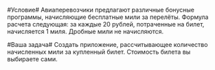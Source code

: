 #Условие#
Авиаперевозчики предлагают различные бонусные программы, начисляющие бесплатные мили за перелёты. Формула расчета следующая: за каждые 20 рублей, потраченные на билет, начисляется 1 миля. Дробные мили не начисляются.

#Ваша задача#
Создать приложение, рассчитывающее количество начисленных мили за купленный билет. Стоимость билета вы выбираете сами.
